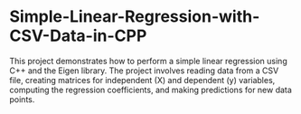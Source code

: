 # Simple-Linear-Regression-with-CSV-Data-in-CPP
This project demonstrates how to perform a simple linear regression using C++ and the Eigen library. The project involves reading data from a CSV file, creating matrices for independent (X) and dependent (y) variables, computing the regression coefficients, and making predictions for new data points.
